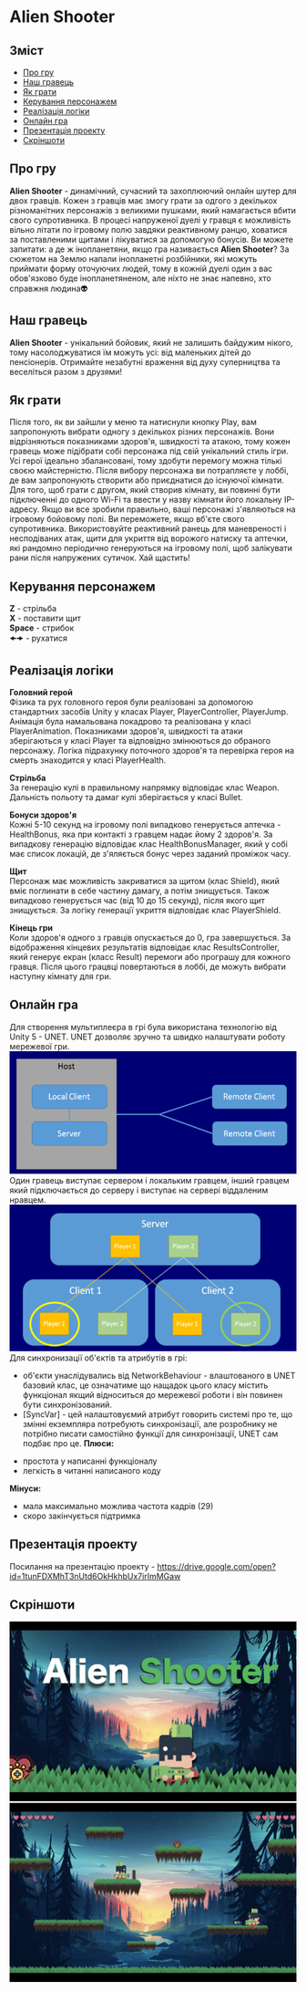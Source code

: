 # Alien Shooter

## Зміст
<!--ts-->
   * [Про гру](#про-гру)
   * [Наш гравець](#наш-гравець)
   * [Як грати](#як-грати)
   * [Керування персонажем](#керування-персонажем)
   * [Реалізація логіки](#реалізація-логіки)
   * [Онлайн гра](#онлайн-гра)
   * [Презентація проекту](#презентація-проекту)
   * [Cкріншоти](#скріншоти)
<!--te-->

## Про гру
**Alien Shooter** - динамічний, сучасний та захоплюючий онлайн шутер для двох гравців. Кожен з гравців має змогу грати за одгого з декількох різноманітних персонажів з великими пушками, який намагається вбити свого супротивника. В процесі напруженої дуелі у гравця є можливість вільно літати по ігровому полю завдяки реактивному ранцю, ховатися за поставленими щитами і лікуватися за допомогую бонусів. Ви можете запитати: а де ж інопланетяни, якщо гра називається **Alien Shooter**? За сюжетом на Землю напали інопланетні розбійники, які можуть приймати форму оточуючих людей, тому в кожній дуелі один з вас обов'язково буде інопланетяненом, але ніхто не знає напевно, хто справжня людина👽

## Наш гравець
**Alien Shooter** - унікальний бойовик, який не залишить байдужим нікого, тому насолоджуватися їм можуть усі: від маленьких дітей до пенсіонерів. Отримайте незабутні враження від духу суперництва та веселіться разом з друзями!

## Як грати
Після того, як ви зайшли у меню та натиснули кнопку Play, вам запропонують вибрати одногу з декількох різних персонажів. Вони відрізняються показниками здоров'я, швидкості та атакою, тому кожен гравець може підібрати собі персонажа під свій унікальний стиль ігри. Усі герої ідеально збалансовані, тому здобути перемогу можна тількі своєю майстерністю. Після вибору персонажа ви потрапляєте у лоббі, де вам запропонують створити або приєднатися до існуючої кімнати. Для того, щоб грати с другом, який створив кімнату, ви повинні бути підключенні до одного Wi-Fi та ввести у назву кімнати його локальну IP-адресу. Якщо ви все зробили правильно, ваші персонажі з'являються на ігровому бойовому полі. Ви переможете, якщо вб'єте свого супротивника. Використовуйте реактивний ранець для маневреності і несподіваних атак, щити для укриття від ворожого натиску та аптечки, які рандомно періодично генеруються на ігровому полі, щоб залікувати рани після напружених сутичок. Хай щастить!

## Керування персонажем
**Z** - стрільба  
**X** - поставити щит  
**Space** - стрибок  
🠜🠞 - рухатися

## Реалізація логіки
**Головний герой**  
Фізика та рух головного героя були реалізовані за допомогою стандартних засобів Unity у класах Player, PlayerController, PlayerJump. Анімація була намальована покадрово та реалізована у класі PlayerAnimation. Показниками здоров'я, швидкості та атаки зберігаються у класі Player та відповідно змінюються до обраного персонажу. Логіка підрахунку поточного здоров'я та перевірка героя на смерть знаходится у класі PlayerHealth.

**Стрільба**  
За генерацію кулі в правильному напрямку відповідає клас Weapon. Дальність польоту та дамаг кулі зберігається у класі Bullet.

**Бонуси здоров'я**  
Кожні 5-10 секунд на ігровому полі випадково генерується аптечка - HealthBonus, яка при контакті з гравцем надає йому 2 здоров'я. За випадкову генерацію відповідає клас HealthBonusManager, який у собі має список локацій, де з'яляється бонус через заданий проміжок часу.

**Щит**  
Персонаж має можливість закриватися за щитом (клас Shield), який вміє поглинати в себе частину дамагу, а потім знищується. Також випадково генерується час (від 10 до 15 секунд), після якого щит знищується. За логіку генерації укриття відповідає клас PlayerShield.

**Кінець гри**  
Коли здоров'я одного з гравців опускається до 0, гра завершується. За відображення кінцевих результатів відповідає клас ResultsController, який генерує екран (класс Result) перемоги або програшу для кожного гравця. Після цього грацвці повертаються в лоббі, де можуть вибрати наступну кімнату для гри.

## Онлайн гра
Для створення мультиплеєра в грі була використана технологію від Unity 5 - UNET.
UNET дозволяє зручно та швидко налаштувати роботу мережевої гри.
<img src=https://github.com/VovaPylypenko/Game_Platformer/blob/master/Screenshots/NetworkHost.png>\
Один гравець виступає сервером і локальким гравцем, інший гравцем який підключається до серверу і виступає на сервері віддаленим нравцем.
<img src=https://github.com/VovaPylypenko/Game_Platformer/blob/master/Screenshots/NetworkLocalPlayers.png>\
Для синхронизації об'єктів та атрибутів в грі:
   * об'єкти унаслідувались від NetworkBehaviour - влаштованого в UNET базовий клас, це означатиме що нащадок цього класу містить функціонал якщий відноситься до мережевої роботи і він повинен бути синхронізований.
   *  [SyncVar] - цей налаштовуємий атрибут говорить системі про те, що змінні екземпляра потребують синхронізації, але розробнику не потрібно писати самостійно функції для синхронізації, UNET сам подбає про це.
**Плюси:**
   + простота у написанні функціоналу
   + легкість в читанні написаного коду

**Мінуси:**
   - мала максимально можлива частота кадрів (29)
   - скоро закінчується підтримка

## Презентація проекту
Посилання на презентацію проекту - https://drive.google.com/open?id=1tunFDXMhT3nUtd6OkHkhbUx7irImMGaw

## Cкріншоти
<img src="https://github.com/VovaPylypenko/Game_Platformer/blob/master/Screenshots/screenshot1.jpeg">
<img src="https://github.com/VovaPylypenko/Game_Platformer/blob/master/Screenshots/screenshot2.jpeg">
